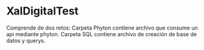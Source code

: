 # XalDigitalTest
 
Comprende de dos retos: Carpeta Phyton contiene archivo que consume un api mediante phyton. Carpeta SQL contiene archivo de creación de base de datos y querys.
